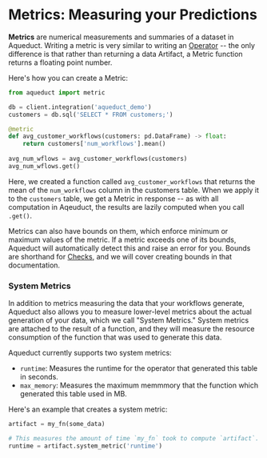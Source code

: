 # Metrics: Measuring your Predictions

**Metrics** are numerical measurements and summaries of a dataset in Aqueduct. Writing a metric is very similar to writing an [Operator](../operators.md) -- the only difference is that rather than returning a data Artifact, a Metric function returns a floating point number.

Here's how you can create a Metric:

```python
from aqueduct import metric

db = client.integration('aqueduct_demo')
customers = db.sql('SELECT * FROM customers;')

@metric
def avg_customer_workflows(customers: pd.DataFrame) -> float:
    return customers['num_workflows'].mean() 
    
avg_num_wflows = avg_customer_workflows(customers)
avg_num_wflows.get()
```

Here, we created a function called `avg_customer_workflows` that returns the mean of the `num_workflows` column in the customers table. When we apply it to the `customers` table, we get a Metric in response -- as with all computation in Aqeuduct, the results are lazily computed when you call `.get()`.

Metrics can also have bounds on them, which enforce minimum or maximum values of the metric. If a metric exceeds one of its bounds, Aqueduct will automatically detect this and raise an error for you. Bounds are shorthand for [Checks](checks-ensuring-correctness.md), and we will cover creating bounds in that documentation.

### System Metrics

In addition to metrics measuring the data that your workflows generate, Aqueduct also allows you to measure lower-level metrics about the actual generation of your data, which we call "System Metrics." System metrics are attached to the result of a function, and they will measure the resource consumption of the function that was used to generate this data.

Aqueduct currently supports two system metrics:

* `runtime`: Measures the runtime for the operator that generated this table in seconds.
* `max_memory`: Measures the maximum memmmory that the function which generated this table used in MB.

Here's an example that creates a system metric:

```python
artifact = my_fn(some_data)

# This measures the amount of time `my_fn` took to compute `artifact`.
runtime = artifact.system_metric('runtime')
```

